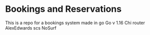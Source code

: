# Bookings and Reservations

This is a repo for a bookings system made in go
Go v 1.16
Chi router
AlexEdwards scs
NoSurf

